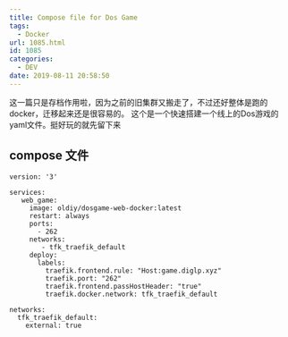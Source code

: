 ```yaml
---
title: Compose file for Dos Game
tags:
  - Docker
url: 1085.html
id: 1085
categories:
  - DEV
date: 2019-08-11 20:58:50
---
```


这一篇只是存档作用啦，因为之前的旧集群又搬走了，不过还好整体是跑的docker，迁移起来还是很容易的。 这个是一个快速搭建一个线上的Dos游戏的yaml文件。挺好玩的就先留下来

compose 文件
----------

    version: '3'
    
    services:
       web_game:
         image: oldiy/dosgame-web-docker:latest
         restart: always
         ports:
           - 262
         networks:
            - tfk_traefik_default
         deploy:
           labels:
             traefik.frontend.rule: "Host:game.diglp.xyz"
             traefik.port: "262"
             traefik.frontend.passHostHeader: "true"
             traefik.docker.network: tfk_traefik_default
    
    networks:
      tfk_traefik_default:
        external: true